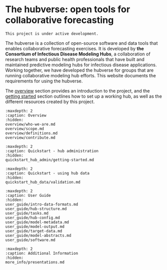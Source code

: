 # The hubverse: open tools for collaborative forecasting

```{caution}
This project is under active development.
```

The hubverse is a collection of open-source software and data tools that enables collaborative forecasting exercises. It is developed by **the Consortium of Infectious Disease Modeling Hubs**, a collaboration of research teams and public health professionals that have built and maintained predictive modeling hubs for infectious disease applications. Working together, we have developed the hubverse for groups that are running collaborative modeling hub efforts. This website documents the requirements for using the hubverse.  

The [overview](overview/who-we-are.md) section provides an introduction to the project, and the [getting started](quickstart_hub_admin/getting-started.md) section outlines how to set up a working hub, as well as the different resources created by this project.  




```{toctree}
:maxdepth: 2
:caption: Overview
:hidden:
overview/who-we-are.md
overview/scope.md
overview/definitions.md
overview/contribute.md
```

```{toctree}
:maxdepth: 2
:caption: Quickstart - hub administration
:hidden:
quickstart_hub_admin/getting-started.md
```

```{toctree}
:maxdepth: 2
:caption: Quickstart - using hub data
:hidden:
quickstart_hub_data/validation.md
```

```{toctree}
:maxdepth: 2
:caption: User Guide
:hidden:
user_guide/intro-data-formats.md
user_guide/hub-structure.md
user_guide/tasks.md
user_guide/hub-config.md
user_guide/model-metadata.md
user_guide/model-output.md
user_guide/target-data.md
user_guide/model-abstracts.md
user_guide/software.md
```

```{toctree}
:maxdepth: 2
:caption: Additional Information
:hidden:
more_info/presentations.md
```

